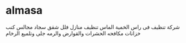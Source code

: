 # almasa
شركة تنظيف فى راس الخمية الماس تنظيف منازل فلل شقق سجاد مجالس كنب خزانات مكافحه الحشرات والقوارض والرمه جلى وتلميع الرخام
